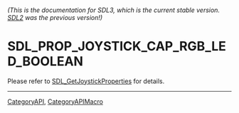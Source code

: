 ###### (This is the documentation for SDL3, which is the current stable version. [SDL2](https://wiki.libsdl.org/SDL2/) was the previous version!)
# SDL_PROP_JOYSTICK_CAP_RGB_LED_BOOLEAN

Please refer to [SDL_GetJoystickProperties](SDL_GetJoystickProperties) for details.

----
[CategoryAPI](CategoryAPI), [CategoryAPIMacro](CategoryAPIMacro)

